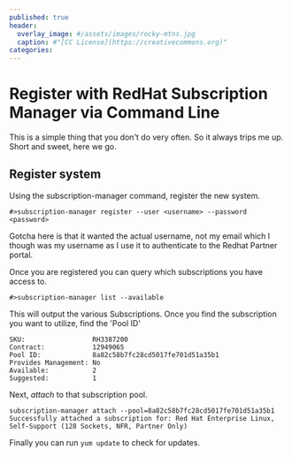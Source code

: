 ```yaml
---
published: true
header:
  overlay_image: #/assets/images/rocky-mtns.jpg
  caption: #"[CC License](https://creativecommons.org)"
categories:
---
```


# Register with RedHat Subscription Manager via Command Line
This is a simple thing that you don't do very often.  So it always trips me up. Short and sweet, here we go.

## Register system
Using the subscription-manager command, register the new system.

```
#>subscription-manager register --user <username> --password <password>
```

Gotcha here is that it wanted the actual username, not my email which I though was my username as I use it to authenticate to the Redhat Partner portal.

Once you are registered you can query which subscriptions you have access to.

```
#>subscription-manager list --available
```

This will output the various Subscriptions. Once you find the subscription you want to utilize, find the 'Pool ID'

```
SKU:                 RH3387200
Contract:            12949065
Pool ID:             8a82c58b7fc28cd5017fe701d51a35b1
Provides Management: No
Available:           2
Suggested:           1
```

Next, *attach* to that subscription pool.
```
subscription-manager attach --pool=8a82c58b7fc28cd5017fe701d51a35b1
Successfully attached a subscription for: Red Hat Enterprise Linux, Self-Support (128 Sockets, NFR, Partner Only)
```

Finally you can run `yum update` to check for updates.

<script src="https://utteranc.es/client.js"
        repo="shaunandersonaz/shaunandersonaz.github.io"
        issue-term="pathname"
        theme="github-dark"
        crossorigin="anonymous"
        async>
</script>

